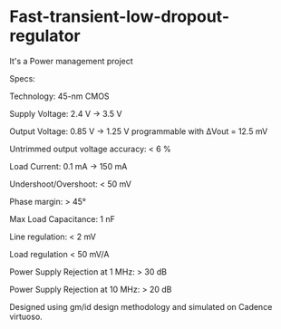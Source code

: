 # Fast-transient-low-dropout-regulator
It's a Power management project

Specs:

Technology: 45-nm CMOS

Supply Voltage: 2.4 V → 3.5 V

Output Voltage: 0.85 V → 1.25 V programmable with ΔVout = 12.5 mV

Untrimmed output voltage accuracy: < 6 %

Load Current: 0.1 mA → 150 mA

Undershoot/Overshoot: < 50 mV

Phase margin: > 45°

Max Load Capacitance: 1 nF

Line regulation: < 2 mV

Load regulation < 50 mV/A

Power Supply Rejection at 1 MHz: > 30 dB

Power Supply Rejection at 10 MHz: > 20 dB

Designed using gm/id design methodology and simulated on Cadence virtuoso.

